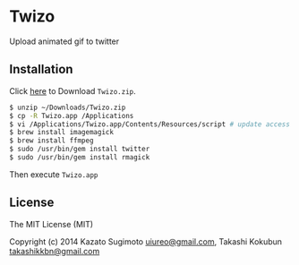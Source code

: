 # Twizo

Upload animated gif to twitter

## Installation

Click [here](https://github.com/k0kubun/Twizo/blob/master/Twizo.zip?raw=true) to Download `Twizo.zip`.

```bash
$ unzip ~/Downloads/Twizo.zip
$ cp -R Twizo.app /Applications
$ vi /Applications/Twizo.app/Contents/Resources/script # update access token
$ brew install imagemagick
$ brew install ffmpeg
$ sudo /usr/bin/gem install twitter
$ sudo /usr/bin/gem install rmagick
```

Then execute `Twizo.app`

## License

The MIT License (MIT)

Copyright (c) 2014 Kazato Sugimoto <uiureo@gmail.com>, Takashi Kokubun <takashikkbn@gmail.com>
